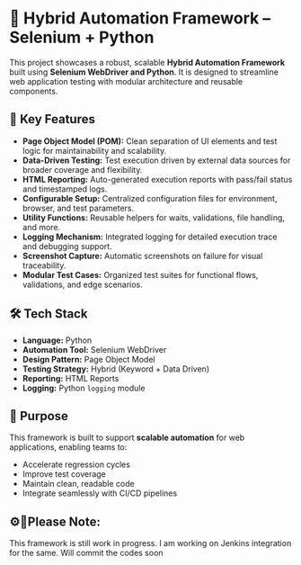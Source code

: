 <!DOCTYPE html>
<html lang="en">
<head>
  <meta charset="UTF-8">
  
</head>
<body>

  <h1>🚀 Hybrid Automation Framework – Selenium + Python</h1>

  <p>This project showcases a robust, scalable <strong>Hybrid Automation Framework</strong> built using <strong>Selenium WebDriver and Python</strong>. It is designed to streamline web application testing with modular architecture and reusable components.</p>

  <h2>🧩 Key Features</h2>
  <ul>
    <li><strong>Page Object Model (POM):</strong> Clean separation of UI elements and test logic for maintainability and scalability.</li>
    <li><strong>Data-Driven Testing:</strong> Test execution driven by external data sources for broader coverage and flexibility.</li>
    <li><strong>HTML Reporting:</strong> Auto-generated execution reports with pass/fail status and timestamped logs.</li>
    <li><strong>Configurable Setup:</strong> Centralized configuration files for environment, browser, and test parameters.</li>
    <li><strong>Utility Functions:</strong> Reusable helpers for waits, validations, file handling, and more.</li>
    <li><strong>Logging Mechanism:</strong> Integrated logging for detailed execution trace and debugging support.</li>
    <li><strong>Screenshot Capture:</strong> Automatic screenshots on failure for visual traceability.</li>
    <li><strong>Modular Test Cases:</strong> Organized test suites for functional flows, validations, and edge scenarios.</li>
  </ul>

  <h2>🛠️ Tech Stack</h2>
  <ul>
    <li><strong>Language:</strong> Python</li>
    <li><strong>Automation Tool:</strong> Selenium WebDriver</li>
    <li><strong>Design Pattern:</strong> Page Object Model</li>
    <li><strong>Testing Strategy:</strong> Hybrid (Keyword + Data Driven)</li>
    <li><strong>Reporting:</strong> HTML Reports</li>
    <li><strong>Logging:</strong> Python <code>logging</code> module</li>
  </ul>

  <h2>🎯 Purpose</h2>
  <p>This framework is built to support <strong>scalable automation</strong> for web applications, enabling teams to:</p>
  <ul>
    <li>Accelerate regression cycles</li>
    <li>Improve test coverage</li>
    <li>Maintain clean, readable code</li>
    <li>Integrate seamlessly with CI/CD pipelines</li>
  </ul>

  <h2>⚙️🔧Please Note:</h2>
  <p>This framework is still work in progress. I am working on Jenkins integration for the same. Will commit the codes soon</p>

</body>
</html>



